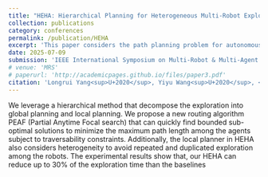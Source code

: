 ```yaml
---
title: "HEHA: Hierarchical Planning for Heterogeneous Multi-Robot Exploration of Unknown Environments"
collection: publications
category: conferences
permalink: /publication/HEHA
excerpt: 'This paper considers the path planning problem for autonomous exploration of an unknown environment using multiple heterogeneous robots such as drones, wheeled, and legged robots, which have different capabilities to traverse complex terrains.'
date: 2025-07-09
submission: 'IEEE International Symposium on Multi-Robot & Multi-Agent Systems (MRS)'
# venue: 'MRS'
# paperurl: 'http://academicpages.github.io/files/paper3.pdf'
citation: 'Longrui Yang<sup>U+2020</sup>, Yiyu Wang<sup>U+2020</sup>, <b>Jingfan Tang</b><sup>U+2020</sup>. (2025). &quot;HEHA: Hierarchical Planning for Heterogeneous Multi-Robot Exploration of Unknown Environments.&quot;'
---
```


We leverage a hierarchical method that decompose the exploration into global planning and local planning. We propose a new routing algorithm PEAF (Partial Anytime Focal search) that can quickly find bounded sub-optimal solutions to minimize the maximum path
length among the agents subject to traversability constraints. Additionally, the local planner in HEHA also considers heterogeneity to avoid repeated and duplicated exploration among the robots. The experimental results show that, our HEHA can reduce up to 30% of the exploration time than the baselines